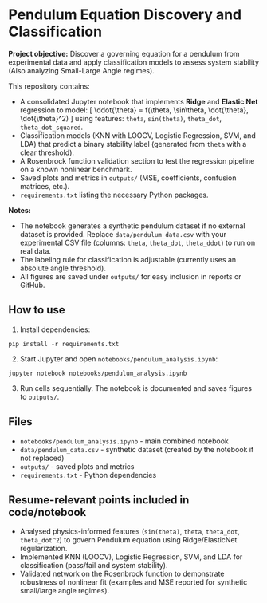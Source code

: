 # Pendulum Equation Discovery and Classification

**Project objective:** Discover a governing equation for a pendulum from experimental data and apply classification models to assess system stability (Also analyzing Small-Large Angle regimes).

This repository contains:
- A consolidated Jupyter notebook that implements **Ridge** and **Elastic Net** regression to model:
  \[ \ddot{\theta} = f(\theta, \sin\theta, \dot{\theta}, \dot{\theta}^2) \]
  using features: `theta`, `sin(theta)`, `theta_dot`, `theta_dot_squared`.
- Classification models (KNN with LOOCV, Logistic Regression, SVM, and LDA) that predict a binary stability label (generated from `theta` with a clear threshold).
- A Rosenbrock function validation section to test the regression pipeline on a known nonlinear benchmark.
- Saved plots and metrics in `outputs/` (MSE, coefficients, confusion matrices, etc.).
- `requirements.txt` listing the necessary Python packages.

**Notes:**
- The notebook generates a synthetic pendulum dataset if no external dataset is provided. Replace `data/pendulum_data.csv` with your experimental CSV file (columns: `theta`, `theta_dot`, `theta_ddot`) to run on real data.
- The labeling rule for classification is adjustable (currently uses an absolute angle threshold).
- All figures are saved under `outputs/` for easy inclusion in reports or GitHub.

## How to use
1. Install dependencies:
```
pip install -r requirements.txt
```
2. Start Jupyter and open `notebooks/pendulum_analysis.ipynb`:
```
jupyter notebook notebooks/pendulum_analysis.ipynb
```
3. Run cells sequentially. The notebook is documented and saves figures to `outputs/`.

## Files
- `notebooks/pendulum_analysis.ipynb` - main combined notebook
- `data/pendulum_data.csv` - synthetic dataset (created by the notebook if not replaced)
- `outputs/` - saved plots and metrics
- `requirements.txt` - Python dependencies

## Resume-relevant points included in code/notebook
- Analysed physics-informed features (`sin(theta)`, `theta`, `theta_dot`, `theta_dot^2`) to govern Pendulum equation using Ridge/ElasticNet regularization.
- Implemented KNN (LOOCV), Logistic Regression, SVM, and LDA for classification (pass/fail and system stability).
- Validated network on the Rosenbrock function to demonstrate robustness of nonlinear fit (examples and MSE reported for synthetic small/large angle regimes).
